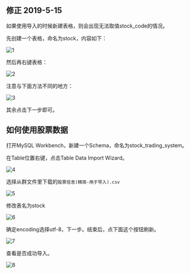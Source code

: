 ## 修正 2019-5-15

如果使用导入的时候新建表格，则会出现无法取值stock_code的情况。

先创建一个表格，命名为stock，内容如下：

![1](https://github.com/Great-Keith/SbockBradingBystem/raw/master/股票数据库/assets/1.png)

然后再右键表格：

![2](https://github.com/Great-Keith/SbockBradingBystem/raw/master/股票数据库/assets/2.png)

注意与下面方法不同的地方：

![3](https://github.com/Great-Keith/SbockBradingBystem/raw/master/股票数据库/assets/3.png)

其余点击下一步即可。



## 如何使用股票数据

打开MySQL Workbench，新建一个Schema，命名为stock_trading_system。

在Table位置右键，点击Table Data Import Wizard。

![4](https://github.com/Great-Keith/SbockBradingBystem/raw/master/股票数据库/assets/4.png)

选择从群文件里下载的`股票信息(精简-用于导入).csv`

![5](https://github.com/Great-Keith/SbockBradingBystem/raw/master/股票数据库/assets/5.png)

修改表名为stock

![6](https://github.com/Great-Keith/SbockBradingBystem/raw/master/股票数据库/assets/6.png)

确定encoding选择utf-8，下一步。结束后，点下面这个按钮刷新。

![7](https://github.com/Great-Keith/SbockBradingBystem/raw/master/股票数据库/assets/7.png)

查看是否成功导入。

![8](https://github.com/Great-Keith/SbockBradingBystem/raw/master/股票数据库/assets/8.png)













